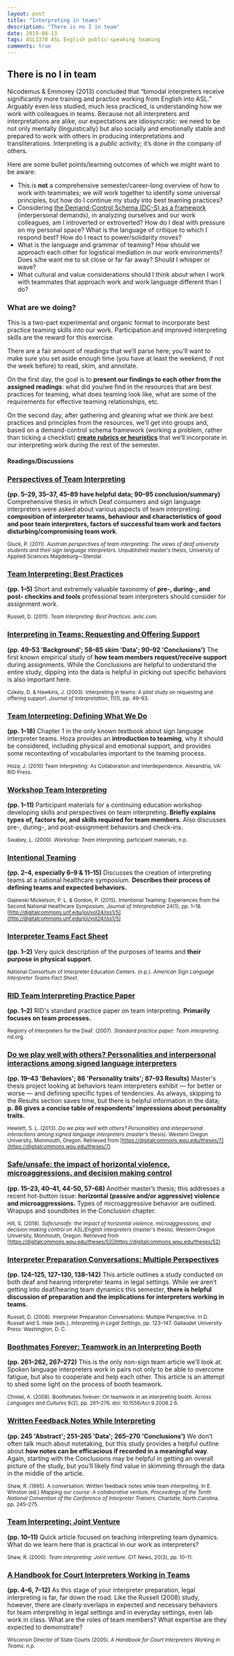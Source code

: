 ```yaml
---
layout: post
title: "Interpreting in teams"
description: "There is no I in team"
date: 2019-08-13
tags: ASL3370 ASL English public-speaking teaming
comments: true
---
```


## There is no I in team

<p class="lead">Nicodemus & Emmorey (2013) concluded that “bimodal interpreters receive significantly more training and practice working from English into ASL.” Arguably even <em>less</em> studied, much less practiced, is understanding how we work with colleagues in teams. Because not all interpreters and interpretations are alike, our expectations are idiosyncratic: we need to be not only mentally (linguistically) but also socially and emotionally stable and prepared to work with others in producing interpretations and transliterations. Interpreting is a <em>public</em> activity; it’s done in the company of others.</p>

Here are some bullet points/learning outcomes of which we might want to be aware:
* This is **not** a comprehensive semester/career-long overview of how to work with teammates; we will work together to identify some universal principles, but how do I continue my study into best teaming practices?
* Considering [the Demand-Control Schema (DC-S) as a framework](https://www.urmc.rochester.edu/deaf-wellness-center/demand-control-schema.aspx) (interpersonal demands), in analyzing ourselves and our work colleagues, am I introverted or extroverted? How do I deal with pressure on my personal space? What is the language of critique to which I respond best? How do I react to power/solidarity moves?
* What is the language and grammar of teaming? How should we approach each other for logistical mediation in our work environments? Does s/he want me to sit close or far far away? Should I whisper or wave? 
* What cultural and value considerations should I think about when I work with teammates that approach work and work language different than I do?

### What are we doing?
This is a two-part experimental and organic format to incorporate best practice teaming skills into our work. Participation and improved interpreting skills are the reward for this exercise.

There are a fair amount of readings that we’ll parse here; you’ll want to make sure you set aside enough time (you have at least the weekend, if not the week before) to read, skim, and annotate. 

On the first day, the goal is to **present our findings to each other from the assigned readings**: what did you/we find in the resources that are best practices for teaming, what does teaming look like, what are some of the requirements for effective teaming relationships, etc. 

On the second day, after gathering and gleaning what we think are best practices and principles from the resources, we’ll get into groups and, based on a demand-control schema framework (working a problem, rather than ticking a checklist) **[create rubrics or heuristics](https://www.verywellmind.com/what-is-a-heuristic-2795235)** that we’ll incorporate in our interpreting work during the rest of the semester. 

#### Readings/Discussions

### [Perspectives of Team Interpreting](http://intrpr.info/library/bruck-perspectives-team-interpreting.pdf)
**(pp. 5–29, 35–37, 45–89 have helpful data; 90–95 conclusion/summary)** Comprehensive thesis in which Deaf consumers and sign language interpreters were asked about various aspects of team interpreting: **composition of interpreter teams, behaviour and characteristics of good and poor team interpreters, factors of successful team work and factors disturbing/compromising team work**. 

<small>Gluck, P. (2011). *Austrian perspectives of team interpreting: The views of deaf university students and their sign language interpreters*. Unpublished master's thesis, University of Applied Sciences Magdeburg—Stendal.</small>

### [Team Interpreting: Best Practices](http://intrpr.info/library/russell-team-interpreting-best-practices.pdf)
**(pp. 1–5)** Short and extremely valuable taxonomy of **pre-, during-, and post- checkins and tools** professional team interpreters should consider for assignment work. 

<small>Russell, D. (2011). *Team Interpreting: Best Practices*. avlic.com.</small>

### [Interpreting in Teams: Requesting and Offering Support](http://intrpr.info/library/cokely-hawkins-team-interpreting-support.pdf)
**(pp. 49–53 'Background'; 58–85 skim 'Data'; 90–92 'Conclusions')** The first known empirical study of **how team members request/receive support** during assignments. While the Conclusions are helpful to understand the entire study, dipping into the data is helpful in picking out specific behaviors is also important here. 

<small>Cokely, D. & Hawkins, J. (2003). Interpreting in teams: A pilot study on requesting and offering support. *Journal of Interpretation*, 11(1), pp. 49–93.</small>

### [Team Interpreting: Defining What We Do](http://intrpr.info/library/hoza-team-interpreting-ch-1-no-questions.pdf) 
**(pp. 1–18)** Chapter 1 in the only known textbook about sign language interpreter teams. Hoza provides an **introduction to teaming**, why it should be considered, including physical and emotional support, and provides some recontexting of vocabularies important to the teaming process. 

<small>Hoza, J. (2010) Team Interpreting: As Collaboration and Interdependence. Alexandria, VA: RID Press.</small>

### [Workshop Team Interpreting](http://intrpr.info/library/swabey-workshop-team-interpreting.pdf)
**(pp. 1–11)** Participant materials for a continuing education workshop developing skills and perspectives on team interpreting. **Briefly explains types of, factors for, and skills required for team members.** Also discusses pre-, during-, and post-assignment behaviors and check-ins. 

<small>Swabey, L. (2000). *Workshop: Team Interpreting*, participant materials, n.p.</small>

### [Intentional Teaming](http://intrpr.info/library/mickelson-intentional-teaming.pdf)
**(pp. 2–4, especially 6–9 & 11–15)** Discusses the creation of interpreting teams at a national healthcare symposium. **Describes their process of defining teams and expected behaviors.** 

<small>Gajewski Mickelson, P. L. & Gordon, P. (2015). Intentional Teaming: Experiences from the Second National Healthcare Symposium, *Journal of Interpretation* 24(1), pp. 1–18. [http://digitalcommons.unf.edu/joi/vol24/iss1/5](http://digitalcommons.unf.edu/joi/vol24/iss1/5)</small>

### [Interpreter Teams Fact Sheet](http://intrpr.info/library/nciec-interpreter-teams.pdf)
**(pp. 1–2)** Very quick description of the purposes of teams and **their purpose in physical support**. 

<small>National Consortium of Interpreter Education Centers. (n.p.). *American Sign Language Interpreter Teams Fact Sheet*.</small> 

### [RID Team Interpreting Practice Paper](http://intrpr.info/library/rid-spp-team-interpreting.pdf)
**(pp. 1–2)** RID's standard practice paper on team interpreting. **Primarily focuses on team processes.** 

<small>Registry of Interpreters for the Deaf. (2007). *Standard practice paper: Team interpreting*. rid.org.</small>

### [Do we play well with others? Personalities and interpersonal interactions among signed language interpreters](http://intrpr.info/library/hewlett-team-play-well-with-others.pdf)
**(pp. 19–43 'Behaviors'; 86 'Personality traits'; 87–93 Results)**
Master's thesis project looking at behaviors team interpreters exhibit — for better or worse — and defining specific types of tendencies. As always, skipping to the Results section saves time, but there is helpful information in the data; **p. 86 gives a concise table of respondents’ impressions about personality traits.** 

<small>Hewlett, S. L. (2013). *Do we play well with others? Personalities and interpersonal interactions among signed language interpreters* (master's thesis). Western Oregon University, Monmouth, Oregon. Retrieved from [https://digitalcommons.wou.edu/theses/7](https://digitalcommons.wou.edu/theses/7)</small>

### [Safe/unsafe: the impact of horizontal violence, microaggressions, and decision making control](http://intrpr.info/library/hill-team-team-safe-unsafe-horizontal-violence-microaggression.pdf)
**(pp. 15–23, 40–41, 44-50, 57–68)** Another master’s thesis; this addresses a recent hot-button issue: **horizontal (passive and/or aggressive) violence and microaggressions.** Types of microaggressive behavior are outlined. Wrapups and soundbites in the Conclusion chapter. 

<small>Hill, S. (2018). *Safe/unsafe: the impact of horizontal violence, microaggressions, and decision making control on ASL/English interpreters* (master's thesis). Western Oregon University, Monmouth, Oregon. Retrieved from [https://digitalcommons.wou.edu/theses/52](https://digitalcommons.wou.edu/theses/52)</small>

### [Interpreter Preparation Conversations: Multiple Perspectives](http://intrpr.info/library/russell-team-interpreter-preparation-conversations.pdf)
**(pp. 124–125, 127–130, 138–142)** This article outlines a study conducted on both deaf and hearing interpreter teams in legal settings. While we aren’t getting into deaf/hearing team dynamics this semester, **there is helpful discussion of preparation and the implications for interpreters working in teams.** 

<small>Russell, D. (2008). Interpreter Preparation Conversations: Multiple Perspective. In D. Russell and S. Hale (eds.), *Interpreting in Legal Settings*, pp. 123–147. Gallaudet University Press: Washington, D. C.</small>

### [Boothmates Forever: Teamwork in an Interpreting Booth](http://intrpr.info/library/chmiel-boothmates-teaming-spoken-language.pdf)
**(pp. 261–262, 267–272)** This is the only non-sign team article we’ll look at. Spoken language interpreters work in pairs not only to be able to overcome fatigue, but also to cooperate and help each other. This article is an attempt to shed some light on the process of booth teamwork. 

<small>Chmiel, A. (2008). Boothmates forever: On teamwork in an interpreting booth. *Across Languages and Cultures* 9(2), pp. 261–276. doi: 10.1556/Acr.9.2008.2.6.</small>

### [Written Feedback Notes While Interpreting](http://intrpr.info/library/shaw-team-written-notes-while-interpreting.pdf)
**(pp. 245 'Abstract'; 251–265 'Data'; 265–270 'Conclusions')** We don’t often talk much about notetaking, but this study provides a helpful outline about **how notes can be efficacious if recorded in a meaningful way**. Again, starting with the Conclusions may be helpful in getting an overall picture of the study, but you’ll likely find value in skimming through the data in the middle of the article. 

<small>Shaw, R. (1995). A conversation: Written feedback notes while team interpreting. In E. Winston (ed.) *Mapping our course: A collaborative venture, Proceedings of the Tenth National Convention of the Conference of Interpreter Trainers*. Charlotte, North Carolina. pp. 245–275.</small>

### [Team Interpreting: Joint Venture](http://intrpr.info/library/shaw-team-interpreting-joint-venture.pdf)
**(pp. 10–11)** Quick article focused on teaching interpreting team dynamics. What do we learn here that is practical in our work as interpreters? 

<small>Shaw, R. (2000). *Team interpreting: Joint venture*. CIT News, 20(3), pp. 10–11.</small>

### [A Handbook for Court Interpreters Working in Teams](http://intrpr.info/library/wisconsin-state-courts-team-interpreters-working.pdf)
**(pp. 4–6, 7–12)** As this stage of your interpreter preparation, legal interpreting is far, far down the road. Like the Russell (2008) study, however, there are clearly overlaps in expected and necessary behaviors for team interpreting in legal settings and in everyday settings, even lab work in class. What are the roles of team members? What expertise are they expected to demonstrate? 

<small>Wisconsin Director of State Courts (2005). *A Handbook for Court Interpreters Working in Teams*. n.p.</small>
